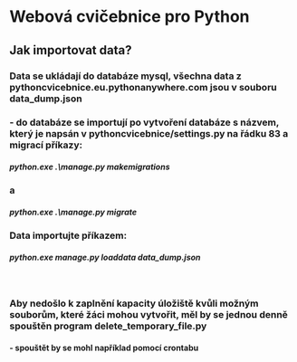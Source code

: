 # Webová cvičebnice pro Python
## Jak importovat data?
### Data se ukládají do databáze mysql, všechna data z pythoncvicebnice.eu.pythonanywhere.com jsou v souboru data_dump.json
### - do databáze se importují po vytvoření databáze s názvem, který je napsán v pythoncvicebnice/settings.py na řádku 83 a migrací příkazy:
##### python.exe .\manage.py makemigrations
### a
##### python.exe .\manage.py migrate
### Data importujte příkazem:
##### python.exe manage.py loaddata data_dump.json

<br>

### Aby nedošlo k zaplnění kapacity úložiště kvůli možným souborům, které žáci mohou vytvořit, měl by se jednou denně spouštěn program delete_temporary_file.py
#### - spouštět by se mohl například pomocí crontabu